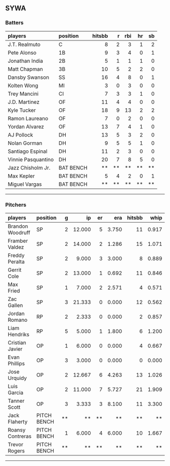 ## SYWA

### Batters

 
|players            |position  | hitsbb|  r| rbi| hr| sb| 
|:------------------|:---------|------:|--:|---:|--:|--:| 
|J.T. Realmuto      |C         |      8|  2|   3|  1|  2| 
|Pete Alonso        |1B        |      9|  3|   4|  0|  1| 
|Jonathan India     |2B        |      5|  1|   1|  1|  0| 
|Matt Chapman       |3B        |     10|  5|   2|  2|  0| 
|Dansby Swanson     |SS        |     16|  4|   8|  0|  1| 
|Kolten Wong        |MI        |      3|  0|   3|  0|  0| 
|Trey Mancini       |CI        |      7|  3|   3|  1|  0| 
|J.D. Martinez      |OF        |     11|  4|   4|  0|  0| 
|Kyle Tucker        |OF        |     18|  9|  13|  2|  2| 
|Ramon Laureano     |OF        |      7|  0|   2|  0|  0| 
|Yordan Alvarez     |OF        |     13|  7|   4|  1|  0| 
|AJ Pollock         |DH        |     13|  5|   3|  2|  0| 
|Nolan Gorman       |DH        |      9|  5|   5|  1|  0| 
|Santiago Espinal   |DH        |     11|  2|   3|  0|  0| 
|Vinnie Pasquantino |DH        |     20|  7|   8|  5|  0| 
|Jazz Chisholm Jr.  |BAT BENCH |     **| **|  **| **| **| 
|Max Kepler         |BAT BENCH |      5|  4|   2|  0|  1| 
|Miguel Vargas      |BAT BENCH |     **| **|  **| **| **| 


* * *

### Pitchers

 
|players          |position    |  g|     ip| er|   era| hitsbb|  whip| so|  w| sv| 
|:----------------|:-----------|--:|------:|--:|-----:|------:|-----:|--:|--:|--:| 
|Brandon Woodruff |SP          |  2| 12.000|  5| 3.750|     11| 0.917| 13|  0|  0| 
|Framber Valdez   |SP          |  2| 14.000|  2| 1.286|     15| 1.071| 14|  2|  0| 
|Freddy Peralta   |SP          |  2|  9.000|  3| 3.000|      8| 0.889|  7|  1|  0| 
|Gerrit Cole      |SP          |  2| 13.000|  1| 0.692|     11| 0.846| 14|  0|  0| 
|Max Fried        |SP          |  1|  7.000|  2| 2.571|      4| 0.571|  6|  1|  0| 
|Zac Gallen       |SP          |  3| 21.333|  0| 0.000|     12| 0.562| 26|  3|  0| 
|Jordan Romano    |RP          |  2|  2.333|  0| 0.000|      2| 0.857|  3|  0|  1| 
|Liam Hendriks    |RP          |  5|  5.000|  1| 1.800|      6| 1.200|  5|  0|  5| 
|Cristian Javier  |OP          |  1|  6.000|  0| 0.000|      4| 0.667|  6|  1|  0| 
|Evan Phillips    |OP          |  3|  3.000|  0| 0.000|      0| 0.000|  4|  0|  0| 
|Jose Urquidy     |OP          |  2| 12.667|  6| 4.263|     13| 1.026|  8|  1|  0| 
|Luis Garcia      |OP          |  2| 11.000|  7| 5.727|     21| 1.909| 10|  2|  0| 
|Tanner Scott     |OP          |  3|  3.333|  3| 8.100|     11| 3.300|  3|  0|  2| 
|Jack Flaherty    |PITCH BENCH | **|     **| **|    **|     **|    **| **| **| **| 
|Roansy Contreras |PITCH BENCH |  1|  6.000|  4| 6.000|     10| 1.667|  3|  0|  0| 
|Trevor Rogers    |PITCH BENCH | **|     **| **|    **|     **|    **| **| **| **| 


* * *


